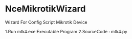 # NceMikrotikWizard
 Wizard For Config Script Mikrotik Device 

1.Run mtk4.exe Executable Program
2.SourceCode : mtk4.py 
